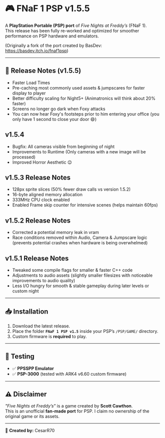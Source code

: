 # 🎮 FNaF 1 PSP v1.5.5  

A **PlayStation Portable (PSP) port** of *Five Nights at Freddy’s* (FNaF 1).  
This release has been fully re-worked and optimized for smoother performance on PSP hardware and emulators.

(Originally a fork of the port created by BasDev: https://basdev.itch.io/fnaf1psp)   

---

## 📌 Release Notes (v1.5.5)
- Faster Load Times
- Pre-caching most commonly used assets & jumpscares for faster display to player
- Better difficulty scaling for Night5+ (Animatronics will think about 20% faster)
- Screens no longer go dark when Foxy attacks
- You can now hear Foxy's footsteps prior to him entering your office (you only have 1 second to close your door 😄) 

## v1.5.4
- Bugfix: All cameras visible from beginning of night
- Improvements to Runtime (Only cameras with a new image will be processed)
- Improved Horror Aesthetic 😉 

## v1.5.3 Release Notes
- 128px sprite slices (50% fewer draw calls vs version 1.5.2)
- 16-byte aligned memory allocation
- 333MHz CPU clock enabled
- Enabled Frame skip counter for intensive scenes (helps maintain 60fps)

## v1.5.2 Release Notes
- Corrected a potential memory leak in vram
- Race conditions removed within Audio, Camera & Jumpscare logic (prevents potential crashes when hardware is being overwhelmed)

## v1.5.1 Release Notes
- Tweaked some compile flags for smaller & faster C++ code
- Adjustments to audio assets (slightly smaller filesizes with noticeable improvements to audio quality)
- Less I/O hungry for smooth & stable gameplay during later levels or custom night   

---

## 📥 Installation
1. Download the latest release.  
2. Place the folder **`FNaF 1 PSP v1.5`** inside your PSP’s `/PSP/GAME/` directory.  
3. Custom firmware is **required** to play.  

---

## 🧪 Testing
- ✅ **PPSSPP Emulator**  
- ✅ **PSP-3000** (tested with ARK4 v6.60 custom firmware)  

---

## ⚠️ Disclaimer
*"Five Nights at Freddy’s"* is a game created by **Scott Cawthon**.  
This is an unofficial **fan-made port** for PSP. I claim no ownership of the original game or its assets.  

---

👤 **Created by:** CesarR70
